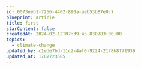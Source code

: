 ```yaml
---
id: 0073eeb1-7256-4402-890a-aeb53b87e0c7
blueprint: article
title: first
starContent: false
createdAt: 2024-02-12T07:39:45.830783+00:00
topics:
  - climate-change
updated_by: c1ede7bd-11c2-4af0-9224-2178b8f71939
updated_at: 1707723585
---
```

